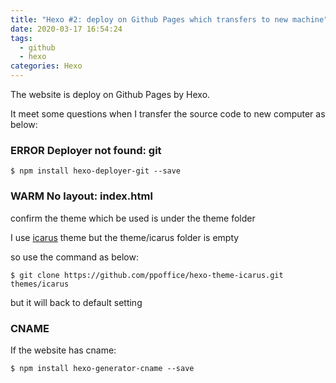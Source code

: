 ```yaml
---
title: "Hexo #2: deploy on Github Pages which transfers to new machine"
date: 2020-03-17 16:54:24
tags:
  - github
  - hexo
categories: Hexo
---
```


The website is deploy on Github Pages by Hexo.

It meet some questions when I transfer the source code to new computer as below: 

<!--more-->

<h3>ERROR Deployer not found: git</h3>

```
$ npm install hexo-deployer-git --save
```

<h3>WARM No layout: index.html</h3>

confirm the theme which be used is under the theme folder

I use [icarus](https://github.com/ppoffice/hexo-theme-icarus) theme but the theme/icarus folder is empty

so use the command as below:

```
$ git clone https://github.com/ppoffice/hexo-theme-icarus.git themes/icarus
```

but it will back to default setting

<h3>CNAME</h3>

If the website has cname:

```
$ npm install hexo-generator-cname --save
```
